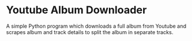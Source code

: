# Youtube Album Downloader
A simple Python program which downloads a full album from Youtube and scrapes album and track details to split the album in separate tracks.
